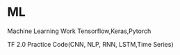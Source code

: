 # ML
Machine Learning Work
Tensorflow,Keras,Pytorch


TF 2.0 Practice Code(CNN, NLP, RNN, LSTM,Time Series)
